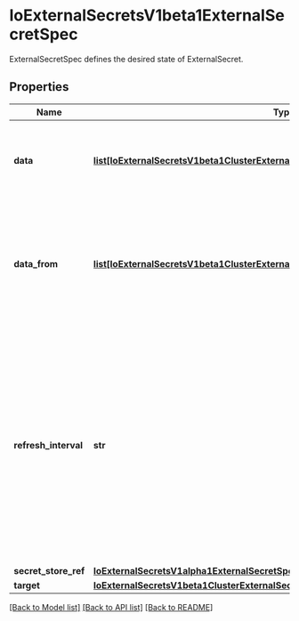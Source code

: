 # IoExternalSecretsV1beta1ExternalSecretSpec

ExternalSecretSpec defines the desired state of ExternalSecret.
## Properties
Name | Type | Description | Notes
------------ | ------------- | ------------- | -------------
**data** | [**list[IoExternalSecretsV1beta1ClusterExternalSecretSpecExternalSecretSpecData]**](IoExternalSecretsV1beta1ClusterExternalSecretSpecExternalSecretSpecData.md) | Data defines the connection between the Kubernetes Secret keys and the Provider data | [optional] 
**data_from** | [**list[IoExternalSecretsV1beta1ClusterExternalSecretSpecExternalSecretSpecDataFrom]**](IoExternalSecretsV1beta1ClusterExternalSecretSpecExternalSecretSpecDataFrom.md) | DataFrom is used to fetch all properties from a specific Provider data If multiple entries are specified, the Secret keys are merged in the specified order | [optional] 
**refresh_interval** | **str** | RefreshInterval is the amount of time before the values are read again from the SecretStore provider Valid time units are \&quot;ns\&quot;, \&quot;us\&quot; (or \&quot;µs\&quot;), \&quot;ms\&quot;, \&quot;s\&quot;, \&quot;m\&quot;, \&quot;h\&quot; May be set to zero to fetch and create it once. Defaults to 1h. | [optional] 
**secret_store_ref** | [**IoExternalSecretsV1alpha1ExternalSecretSpecSecretStoreRef**](IoExternalSecretsV1alpha1ExternalSecretSpecSecretStoreRef.md) |  | [optional] 
**target** | [**IoExternalSecretsV1beta1ClusterExternalSecretSpecExternalSecretSpecTarget**](IoExternalSecretsV1beta1ClusterExternalSecretSpecExternalSecretSpecTarget.md) |  | [optional] 

[[Back to Model list]](../README.md#documentation-for-models) [[Back to API list]](../README.md#documentation-for-api-endpoints) [[Back to README]](../README.md)



